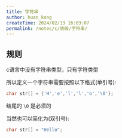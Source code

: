 ```yaml
---
title: 字符串
author: huan_kong
createTime: 2024/02/13 16:03:07
permalink: /notes/c/初级/字符串/
---
```


## 规则

c语言中没有字符串类型，只有字符类型

所以定义一个字符串需要按照以下格式(单引号):

~~~ c
char str[] = {'H','e','l','l','o','\0'};
~~~

结尾的 `\0` 是必须的

当然也可以简化为(双引号):

~~~ c
char str[] = "Hello";
~~~
